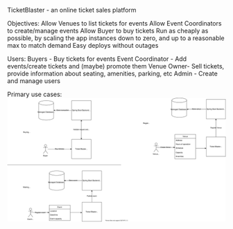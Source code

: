TicketBlaster - an online ticket sales platform

Objectives:
Allow Venues to list tickets for events
Allow Event Coordinators to create/manage events
Allow Buyer to buy tickets
Run as cheaply as possible, by scaling the app instances down to zero, and up to a reasonable max to match demand
Easy deploys without outages

Users:
Buyers - Buy tickets for events
Event Coordinator - Add events/create tickets and (maybe) promote them
Venue Owner- Sell tickets, provide information about seating, amenities, parking, etc
Admin - Create and manage users

Primary use cases:
![Primary use case diagrams](diagrams\v0-Primary-use-case.drawio.svg)
